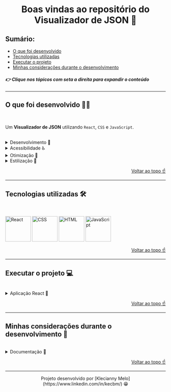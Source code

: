 <h1 id="top" align="center">Boas vindas ao repositório do Visualizador de JSON 📄</h1>

<h2>Sumário:</h2>

- [O que foi desenvolvido](#summary)
- [Tecnologias utilizadas](#tech)
- [Executar o projeto](#execute)
- [Minhas considerações durante o desenvolvimento](#considerations)

<h5>👉 Clique nos tópicos com seta a direita para expandir o conteúdo</h5>

---

<h2 id="summary">O que foi desenvolvido 👩‍💻</h2>

<br>

Um **Visualizador de JSON** utilizando `React`, `CSS` e `JavaScript`.

<br>

<details><summary>Desenvolvimento 🎯</summary>

Desenvolvi a aplicação utilizando a biblioteca [React JSON View](https://www.npmjs.com/package/react-json-view) para visualizar o JSON na tela. Um dos grandes desafios da Rinha de Frontend foi implementar recursos para torna a aplicação acessível e a otimização para que o arquivo fosse renderizado no menor tempo possível.

</details>

<details><summary>Acessibilidade ♿️</summary>
<p>
Para tornar a página acessível, implementei os seguintes recursos:

<ul>
    <li>aria-label</li>
    <li>aria-labelledby</li>
    <li>aria-describedby</li>
    <li>alt</li>
    <li>tabindex</li>
    <li>tradução da página para português, inglês e espanhol</li>
    <li>Mensagem de erro para indicar o envio de arquivo inválido</li>
    <li>Icone de loading enquanto o conteúdo do arquivo é carregado</li>
    <li>Alteração da cor dos elementos no evento de hover</li>
    <li>Lógica de desabilitar o botão quando não há conteúdo na tela, e habilita-lo quando há conteúdo</li>
</ul>
</p>
</details>

<details><summary>Otimização 🔧</summary>
<p>
Ver o que foi desativado no componente da biblioteca react-json-view

enableClipboard={false}
displayObjectSize={false}
displayDataTypes={false}
displayArrayKey={false}
</p>
</details>

<details><summary>Estilização 🎨</summary>
<p>
Comentar quais recursos visuais que utilizei na página

Fontes: Nunito e Roboto (ver elementos e tamanhos da fonte)

Cores:
#efefef
#d9d9d9
#c3c3c3
#333333
#000000
#818181

Tipos de cursor

Icones

Emojis

outline
</p>
</details>

<p align="right"><a href="#top">Voltar ao topo ☝</a></p>

---

<h2 id="tech">Tecnologias utilizadas 🛠</h2>

<br>

<img title="React" alt="React" height="80" width="80" src="https://cdn.jsdelivr.net/gh/devicons/devicon/icons/react/react-original.svg" /> <img title="CSS" alt="CSS" height="80" width="80" src="https://cdn.jsdelivr.net/gh/devicons/devicon/icons/css3/css3-original.svg" />  <img title="HTML" alt="HTML" height="80" width="80" src="https://cdn.jsdelivr.net/gh/devicons/devicon/icons/html5/html5-original.svg" /> <img title="JavaScript" alt="JavaScript" height="80" width="80" src="https://cdn.jsdelivr.net/gh/devicons/devicon/icons/javascript/javascript-original.svg" />
          
<p align="right"><a href="#top">Voltar ao topo ☝</a></p>

---

<h2 id="execute">Executar o projeto 💻</h2>

<br>

<details><summary>Aplicação React 🎉</summary>
<p>
Para instalar as dependências e iniciar a aplicação React, execute os comandos na ordem a seguir:

```bash
  git clone https://github.com/Kecbm/rinhadefrontend.git
```

```bash
  cd src
```

```bash
  cd rinhadefrontend
```

```bash
  npm install
```

```bash
  npm start
```

</p>
</details>

<p align="right"><a href="#top">Voltar ao topo ☝</a></p>

---

<h2 id="considerations">Minhas considerações durante o desenvolvimento 📝</h2>

<p>

</p>

<br>

<details><summary>Documentação 📌</summary>
<p>

</p>
</details>

<p align="right"><a href="#top">Voltar ao topo ☝</a></p>

---

<p align="center">Projeto desenvolvido por [Klecianny Melo](https://www.linkedin.com/in/kecbm/) 😁</p>
